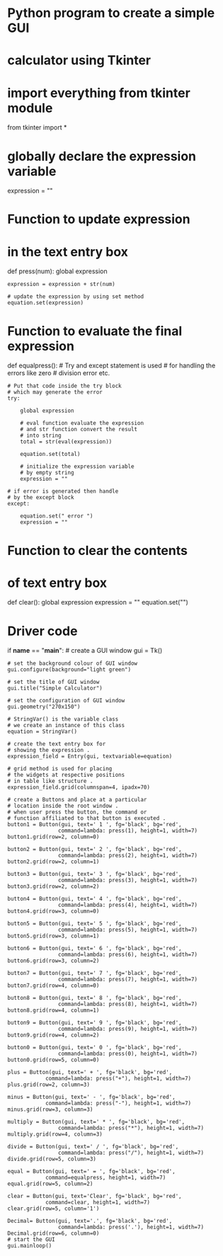 # Python program to create a simple GUI
# calculator using Tkinter

# import everything from tkinter module
from tkinter import *

# globally declare the expression variable
expression = ""


# Function to update expression
# in the text entry box
def press(num):
	global expression

	expression = expression + str(num)

	# update the expression by using set method
	equation.set(expression)


# Function to evaluate the final expression
def equalpress():
	# Try and except statement is used
	# for handling the errors like zero
	# division error etc.

	# Put that code inside the try block
	# which may generate the error
	try:

		global expression

		# eval function evaluate the expression
		# and str function convert the result
		# into string
		total = str(eval(expression))

		equation.set(total)

		# initialize the expression variable
		# by empty string
		expression = ""

	# if error is generated then handle
	# by the except block
	except:

		equation.set(" error ")
		expression = ""


# Function to clear the contents
# of text entry box
def clear():
	global expression
	expression = ""
	equation.set("")


# Driver code
if __name__ == "__main__":
	# create a GUI window
	gui = Tk()

	# set the background colour of GUI window
	gui.configure(background="light green")

	# set the title of GUI window
	gui.title("Simple Calculator")

	# set the configuration of GUI window
	gui.geometry("270x150")

	# StringVar() is the variable class
	# we create an instance of this class
	equation = StringVar()

	# create the text entry box for
	# showing the expression .
	expression_field = Entry(gui, textvariable=equation)

	# grid method is used for placing
	# the widgets at respective positions
	# in table like structure .
	expression_field.grid(columnspan=4, ipadx=70)

	# create a Buttons and place at a particular
	# location inside the root window .
	# when user press the button, the command or
	# function affiliated to that button is executed .
	button1 = Button(gui, text=' 1 ', fg='black', bg='red',
					command=lambda: press(1), height=1, width=7)
	button1.grid(row=2, column=0)

	button2 = Button(gui, text=' 2 ', fg='black', bg='red',
					command=lambda: press(2), height=1, width=7)
	button2.grid(row=2, column=1)

	button3 = Button(gui, text=' 3 ', fg='black', bg='red',
					command=lambda: press(3), height=1, width=7)
	button3.grid(row=2, column=2)

	button4 = Button(gui, text=' 4 ', fg='black', bg='red',
					command=lambda: press(4), height=1, width=7)
	button4.grid(row=3, column=0)

	button5 = Button(gui, text=' 5 ', fg='black', bg='red',
					command=lambda: press(5), height=1, width=7)
	button5.grid(row=3, column=1)

	button6 = Button(gui, text=' 6 ', fg='black', bg='red',
					command=lambda: press(6), height=1, width=7)
	button6.grid(row=3, column=2)

	button7 = Button(gui, text=' 7 ', fg='black', bg='red',
					command=lambda: press(7), height=1, width=7)
	button7.grid(row=4, column=0)

	button8 = Button(gui, text=' 8 ', fg='black', bg='red',
					command=lambda: press(8), height=1, width=7)
	button8.grid(row=4, column=1)

	button9 = Button(gui, text=' 9 ', fg='black', bg='red',
					command=lambda: press(9), height=1, width=7)
	button9.grid(row=4, column=2)

	button0 = Button(gui, text=' 0 ', fg='black', bg='red',
					command=lambda: press(0), height=1, width=7)
	button0.grid(row=5, column=0)

	plus = Button(gui, text=' + ', fg='black', bg='red',
				command=lambda: press("+"), height=1, width=7)
	plus.grid(row=2, column=3)

	minus = Button(gui, text=' - ', fg='black', bg='red',
				command=lambda: press("-"), height=1, width=7)
	minus.grid(row=3, column=3)

	multiply = Button(gui, text=' * ', fg='black', bg='red',
					command=lambda: press("*"), height=1, width=7)
	multiply.grid(row=4, column=3)

	divide = Button(gui, text=' / ', fg='black', bg='red',
					command=lambda: press("/"), height=1, width=7)
	divide.grid(row=5, column=3)

	equal = Button(gui, text=' = ', fg='black', bg='red',
				command=equalpress, height=1, width=7)
	equal.grid(row=5, column=2)

	clear = Button(gui, text='Clear', fg='black', bg='red',
				command=clear, height=1, width=7)
	clear.grid(row=5, column='1')

	Decimal= Button(gui, text='.', fg='black', bg='red',
					command=lambda: press('.'), height=1, width=7)
	Decimal.grid(row=6, column=0)
	# start the GUI
	gui.mainloop()
